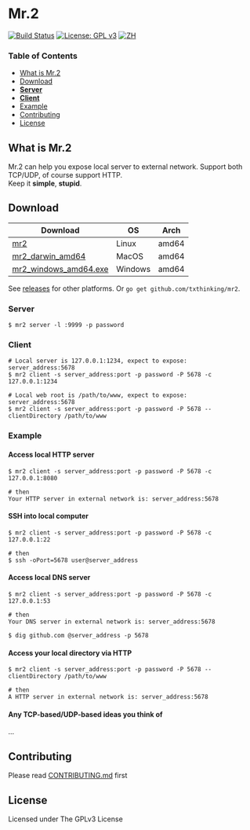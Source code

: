 # Mr.2

[![Build Status](https://travis-ci.org/txthinking/mr2.svg?branch=master)](https://travis-ci.org/txthinking/mr2) [![License: GPL v3](https://img.shields.io/badge/License-GPL%20v3-blue.svg)](http://www.gnu.org/licenses/gpl-3.0)
[![ZH](https://img.shields.io/badge/%E4%B8%AD%E6%96%87-README-blue.svg)](https://github.com/txthinking/mr2/blob/master/README_zh.md)

### Table of Contents

* [What is Mr.2](#what-is-mr2)
* [Download](#download)
* [**Server**](#server)
* [**Client**](#client)
* [Example](#example)
* [Contributing](#contributing)
* [License](#license)

## What is Mr.2

Mr.2 can help you expose local server to external network. Support both TCP/UDP, of course support HTTP.<br/>
Keep it **simple**, **stupid**.

## Download

| Download | OS | Arch |
| --- | --- | --- |
| [mr2](https://github.com/txthinking/mr2/releases/download/v20190501/mr2) | Linux | amd64 |
| [mr2_darwin_amd64](https://github.com/txthinking/mr2/releases/download/v20190501/mr2_darwin_amd64) | MacOS | amd64 |
| [mr2_windows_amd64.exe](https://github.com/txthinking/mr2/releases/download/v20190501/mr2_windows_amd64.exe) | Windows | amd64 |

See [releases](https://github.com/txthinking/mr2/releases) for other platforms. Or `go get github.com/txthinking/mr2`.

### Server

```
$ mr2 server -l :9999 -p password
```

### Client

```
# Local server is 127.0.0.1:1234, expect to expose: server_address:5678
$ mr2 client -s server_address:port -p password -P 5678 -c 127.0.0.1:1234
```

```
# Local web root is /path/to/www, expect to expose: server_address:5678
$ mr2 client -s server_address:port -p password -P 5678 --clientDirectory /path/to/www
```

### Example

#### Access local HTTP server

```
$ mr2 client -s server_address:port -p password -P 5678 -c 127.0.0.1:8080

# then
Your HTTP server in external network is: server_address:5678
```

#### SSH into local computer

```
$ mr2 client -s server_address:port -p password -P 5678 -c 127.0.0.1:22

# then
$ ssh -oPort=5678 user@server_address
```

#### Access local DNS server

```
$ mr2 client -s server_address:port -p password -P 5678 -c 127.0.0.1:53

# then
Your DNS server in external network is: server_address:5678

$ dig github.com @server_address -p 5678
```

#### Access your local directory via HTTP

```
$ mr2 client -s server_address:port -p password -P 5678 --clientDirectory /path/to/www

# then
A HTTP server in external network is: server_address:5678
```

#### Any TCP-based/UDP-based ideas you think of

...

## Contributing

Please read [CONTRIBUTING.md](https://github.com/txthinking/mr2/blob/master/.github/CONTRIBUTING.md) first

## License

Licensed under The GPLv3 License
